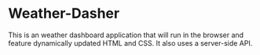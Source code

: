 # Weather-Dasher
This is an weather dashboard application that will run in the browser and feature dynamically updated HTML and CSS. It also uses a server-side API.
